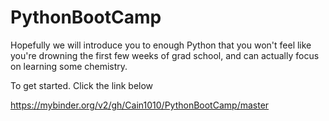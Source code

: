 # PythonBootCamp
Hopefully we will introduce you to enough Python that you won't feel like you're drowning the first few weeks of grad school, and can actually focus on learning some chemistry.

To get started.  Click the link below

https://mybinder.org/v2/gh/Cain1010/PythonBootCamp/master
